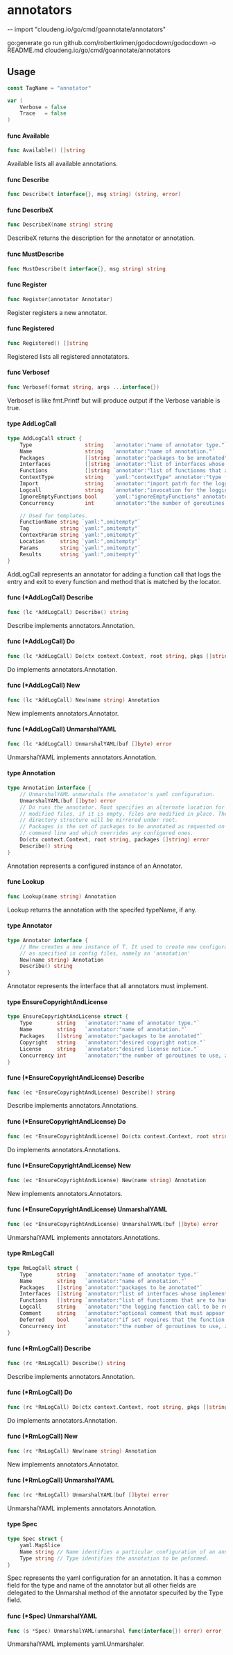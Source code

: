 # annotators
--
    import "cloudeng.io/go/cmd/goannotate/annotators"

go:generate go run github.com/robertkrimen/godocdown/godocdown -o README.md
cloudeng.io/go/cmd/goannotate/annotators

## Usage

```go
const TagName = "annotator"
```

```go
var (
	Verbose = false
	Trace   = false
)
```

#### func  Available

```go
func Available() []string
```
Available lists all available annotations.

#### func  Describe

```go
func Describe(t interface{}, msg string) (string, error)
```

#### func  DescribeX

```go
func DescribeX(name string) string
```
DescribeX returns the description for the annotator or annotation.

#### func  MustDescribe

```go
func MustDescribe(t interface{}, msg string) string
```

#### func  Register

```go
func Register(annotator Annotator)
```
Register registers a new annotator.

#### func  Registered

```go
func Registered() []string
```
Registered lists all registered annotatators.

#### func  Verbosef

```go
func Verbosef(format string, args ...interface{})
```
Verbosef is like fmt.Printf but will produce output if the Verbose variable is
true.

#### type AddLogCall

```go
type AddLogCall struct {
	Type                 string   `annotator:"name of annotator type."`
	Name                 string   `annotator:"name of annotation."`
	Packages             []string `annotator:"packages to be annotated"`
	Interfaces           []string `annotator:"list of interfaces whose implementations are to have logging calls added to them."`
	Functions            []string `annotator:"list of functionms that are to have function calls added to them."`
	ContextType          string   `yaml:"contextType" annotator:"type for the context parameter and result."`
	Import               string   `annotator:"import patrh for the logging function."`
	Logcall              string   `annotator:"invocation for the logging function."`
	IgnoreEmptyFunctions bool     `yaml:"ignoreEmptyFunctions" annotator:"if set empty functions are ignored."`
	Concurrency          int      `annotator:"the number of goroutines to use, zero for a sensible default."`

	// Used for templates.
	FunctionName string `yaml:",omitempty"`
	Tag          string `yaml:",omitempty"`
	ContextParam string `yaml:",omitempty"`
	Location     string `yaml:",omitempty"`
	Params       string `yaml:",omitempty"`
	Results      string `yaml:",omitempty"`
}
```

AddLogCall represents an annotator for adding a function call that logs the
entry and exit to every function and method that is matched by the locator.

#### func (*AddLogCall) Describe

```go
func (lc *AddLogCall) Describe() string
```
Describe implements annotators.Annotation.

#### func (*AddLogCall) Do

```go
func (lc *AddLogCall) Do(ctx context.Context, root string, pkgs []string) error
```
Do implements annotators.Annotation.

#### func (*AddLogCall) New

```go
func (lc *AddLogCall) New(name string) Annotation
```
New implements annotators.Annotator.

#### func (*AddLogCall) UnmarshalYAML

```go
func (lc *AddLogCall) UnmarshalYAML(buf []byte) error
```
UnmarshalYAML implements annotators.Annotation.

#### type Annotation

```go
type Annotation interface {
	// UnmarshalYAML unmarshals the annotator's yaml configuration.
	UnmarshalYAML(buf []byte) error
	// Do runs the annotator. Root specifies an alternate location for the
	// modified files, if it is empty, files are modified in place. The original
	// directory structure will be mirrored under root.
	// Packages is the set of packages to be annotated as requested on the
	// command line and which overrides any configured ones.
	Do(ctx context.Context, root string, packages []string) error
	Describe() string
}
```

Annotation represents a configured instance of an Annotator.

#### func  Lookup

```go
func Lookup(name string) Annotation
```
Lookup returns the annotation with the specifed typeName, if any.

#### type Annotator

```go
type Annotator interface {
	// New creates a new instance of T. It used to create new configurations
	// as specified in config files, namely an 'annotation'
	New(name string) Annotation
	Describe() string
}
```

Annotator represents the interface that all annotators must implement.

#### type EnsureCopyrightAndLicense

```go
type EnsureCopyrightAndLicense struct {
	Type        string   `annotator:"name of annotator type."`
	Name        string   `annotator:"name of annotation."`
	Packages    []string `annotator:"packages to be annotated"`
	Copyright   string   `annotator:"desired copyright notice."`
	License     string   `annotator:"desired license notice."`
	Concurrency int      `annotator:"the number of goroutines to use, zero for a sensible default."`
}
```


#### func (*EnsureCopyrightAndLicense) Describe

```go
func (ec *EnsureCopyrightAndLicense) Describe() string
```
Describe implements annotators.Annotations.

#### func (*EnsureCopyrightAndLicense) Do

```go
func (ec *EnsureCopyrightAndLicense) Do(ctx context.Context, root string, pkgs []string) error
```
Do implements annotators.Annotations.

#### func (*EnsureCopyrightAndLicense) New

```go
func (ec *EnsureCopyrightAndLicense) New(name string) Annotation
```
New implements annotators.Annotators.

#### func (*EnsureCopyrightAndLicense) UnmarshalYAML

```go
func (ec *EnsureCopyrightAndLicense) UnmarshalYAML(buf []byte) error
```
UnmarshalYAML implements annotators.Annotations.

#### type RmLogCall

```go
type RmLogCall struct {
	Type        string   `annotator:"name of annotator type."`
	Name        string   `annotator:"name of annotation."`
	Packages    []string `annotator:"packages to be annotated"`
	Interfaces  []string `annotator:"list of interfaces whose implementations are to have logging function calls removed from."`
	Functions   []string `annotator:"list of functionms that are to have function calls removed from."`
	Logcall     string   `annotator:"the logging function call to be removed"`
	Comment     string   `annotator:"optional comment that must appear in the comments associated with the function call if it is to be removed."`
	Deferred    bool     `annotator:"if set requires that the function to be removed must be defered."`
	Concurrency int      `annotator:"the number of goroutines to use, zero for a sensible default."`
}
```


#### func (*RmLogCall) Describe

```go
func (rc *RmLogCall) Describe() string
```
Describe implements annotators.Annotation.

#### func (*RmLogCall) Do

```go
func (rc *RmLogCall) Do(ctx context.Context, root string, pkgs []string) error
```
Do implements annotators.Annotation.

#### func (*RmLogCall) New

```go
func (rc *RmLogCall) New(name string) Annotation
```
New implements annotators.Annotator.

#### func (*RmLogCall) UnmarshalYAML

```go
func (rc *RmLogCall) UnmarshalYAML(buf []byte) error
```
UnmarshalYAML implements annotators.Annotation.

#### type Spec

```go
type Spec struct {
	yaml.MapSlice
	Name string // Name identifies a particular configuration of an annotator type.
	Type string // Type identifies the annotation to be peformed.
}
```

Spec represents the yaml configuration for an annotation. It has a common field
for the type and name of the annotator but all other fields are delegated to the
Unmarshal method of the annotator specuifed by the Type field.

#### func (*Spec) UnmarshalYAML

```go
func (s *Spec) UnmarshalYAML(unmarshal func(interface{}) error) error
```
UnmarshalYAML implements yaml.Unmarshaler.
